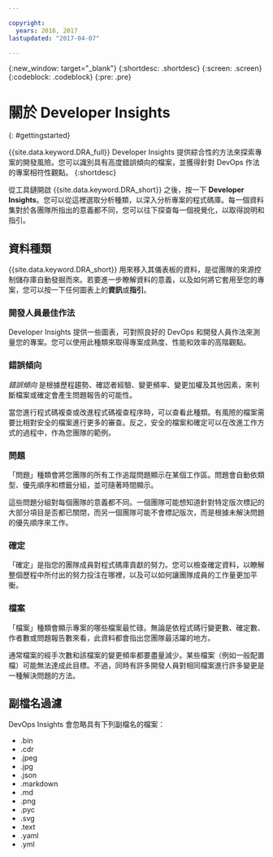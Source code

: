 ```yaml
---

copyright:
  years: 2016, 2017
lastupdated: "2017-04-07"

---
```


{:new_window: target="_blank"}
{:shortdesc: .shortdesc}
{:screen: .screen}
{:codeblock: .codeblock}
{:pre: .pre}

# 關於 Developer Insights
{: #gettingstarted}

{{site.data.keyword.DRA_full}} Developer Insights 提供綜合性的方法來探索專案的開發風險。您可以識別具有高度錯誤傾向的檔案，並獲得針對 DevOps 作法的專案相符性觀點。
{:shortdesc}

從工具鏈開啟 {{site.data.keyword.DRA_short}} 之後，按一下 **Developer Insights**。您可以從這裡選取分析種類，以深入分析專案的程式碼庫。每一個資料集對於各團隊所指出的意義都不同，您可以往下探查每一個視覺化，以取得說明和指引。 

## 資料種類
{{site.data.keyword.DRA_short}} 用來移入其儀表板的資料，是從團隊的來源控制儲存庫自動發掘而來。若要進一步瞭解資料的意義，以及如何將它套用至您的專案，您可以按一下任何圖表上的**資訊**或**指引**。

### 開發人員最佳作法

Developer Insights 提供一些圖表，可對照良好的 DevOps 和開發人員作法來測量您的專案。您可以使用此種類來取得專案成熟度、性能和效率的高階觀點。 

### 錯誤傾向

*錯誤傾向* 是根據歷程趨勢、確認者經驗、變更頻率、變更加權及其他因素，來判斷檔案或確定會產生問題報告的可能性。 

當您進行程式碼複查或改進程式碼複查程序時，可以查看此種類。有風險的檔案需要比相對安全的檔案進行更多的審查。反之，安全的檔案和確定可以在改進工作方式的過程中，作為您團隊的範例。

### 問題

「問題」種類會將您團隊的所有工作追蹤問題顯示在某個工作區。問題會自動依類型、優先順序和標籤分組，並可隨著時間顯示。 

這些問題分組對每個團隊的意義都不同。一個團隊可能想知道針對特定版次標記的大部分項目是否都已關閉，而另一個團隊可能不會標記版次，而是根據未解決問題的優先順序來工作。  

### 確定

「確定」是指您的團隊成員對程式碼庫貢獻的努力。您可以檢查確定資料，以瞭解整個歷程中所付出的努力投注在哪裡，以及可以如何讓團隊成員的工作量更加平衡。 

### 檔案

「檔案」種類會顯示專案的哪些檔案最忙碌。無論是依程式碼行變更數、確定數、作者數或問題報告數來看，此資料都會指出您團隊最活躍的地方。 

通常檔案的經手次數和該檔案的變更頻率都要盡量減少。某些檔案（例如一般配置檔）可能無法達成此目標。不過，同時有許多開發人員對相同檔案進行許多變更是一種解決問題的方法。 

## 副檔名過濾

DevOps Insights 會忽略具有下列副檔名的檔案：

* .bin
* .cdr
* .jpeg
* .jpg
* .json
* .markdown
* .md
* .png
* .pyc
* .svg
* .text
* .yaml
* .yml

